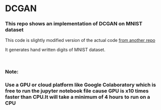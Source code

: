 # DCGAN
<h3>This repo shows an implementation of DCGAN on MNIST dataset</h3>
<p>This code is slightly modified version of the actual code <a href="https://github.com/llSourcell/Generative_Adversarial_networks_LIVE">from another repo</a></p>
<p>It generates hand written digits of MNIST dataset.</p><br>
<h3>Note:</h3>
<h3>Use a GPU or cloud platform like Google Colaboratory which is free to run the jupyter notebook file cause GPU is x10 times faster than CPU.It will take a minimum of 4 hours to run on a CPU</h3>
